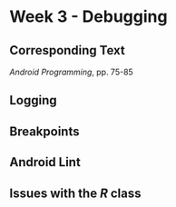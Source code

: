 # Week 3 - Debugging

## Corresponding Text
*Android Programming*, pp. 75-85

## Logging

## Breakpoints

## Android Lint

## Issues with the *R* class
